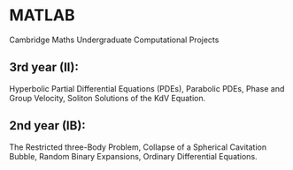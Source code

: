 # MATLAB
Cambridge Maths Undergraduate Computational Projects

## 3rd year (II): 
 Hyperbolic Partial Differential Equations (PDEs), Parabolic PDEs, Phase and Group Velocity, Soliton Solutions of the KdV Equation.
## 2nd year (IB): 
 The Restricted three-Body Problem, Collapse of a Spherical Cavitation Bubble, Random Binary Expansions, Ordinary Differential Equations.
